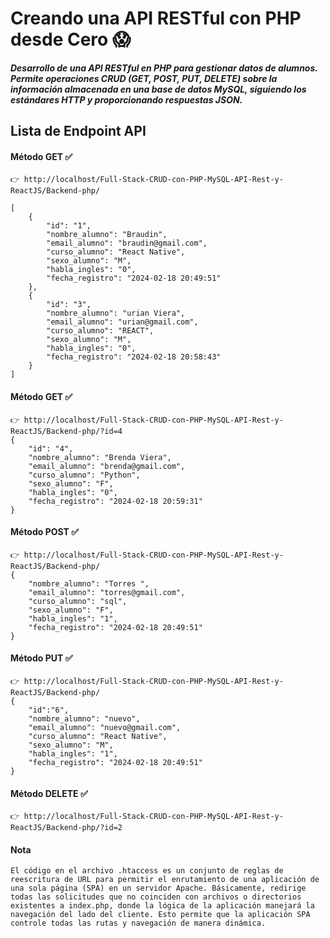 # Creando una API RESTful con PHP desde Cero 😱

##### Desarrollo de una API RESTful en PHP para gestionar datos de alumnos. Permite operaciones CRUD (GET, POST, PUT, DELETE) sobre la información almacenada en una base de datos MySQL, siguiendo los estándares HTTP y proporcionando respuestas JSON.

## Lista de Endpoint API

#### Método GET ✅

    👉 http://localhost/Full-Stack-CRUD-con-PHP-MySQL-API-Rest-y-ReactJS/Backend-php/

    [
        {
            "id": "1",
            "nombre_alumno": "Braudin",
            "email_alumno": "braudin@gmail.com",
            "curso_alumno": "React Native",
            "sexo_alumno": "M",
            "habla_ingles": "0",
            "fecha_registro": "2024-02-18 20:49:51"
        },
        {
            "id": "3",
            "nombre_alumno": "urian Viera",
            "email_alumno": "urian@gmail.com",
            "curso_alumno": "REACT",
            "sexo_alumno": "M",
            "habla_ingles": "0",
            "fecha_registro": "2024-02-18 20:58:43"
        }
    ]

#### Método GET ✅

    👉 http://localhost/Full-Stack-CRUD-con-PHP-MySQL-API-Rest-y-ReactJS/Backend-php/?id=4
    {
        "id": "4",
        "nombre_alumno": "Brenda Viera",
        "email_alumno": "brenda@gmail.com",
        "curso_alumno": "Python",
        "sexo_alumno": "F",
        "habla_ingles": "0",
        "fecha_registro": "2024-02-18 20:59:31"
    }

#### Método POST ✅

    👉 http://localhost/Full-Stack-CRUD-con-PHP-MySQL-API-Rest-y-ReactJS/Backend-php/
    {
        "nombre_alumno": "Torres ",
        "email_alumno": "torres@gmail.com",
        "curso_alumno": "sql",
        "sexo_alumno": "F",
        "habla_ingles": "1",
        "fecha_registro": "2024-02-18 20:49:51"
    }

#### Método PUT ✅

    👉 http://localhost/Full-Stack-CRUD-con-PHP-MySQL-API-Rest-y-ReactJS/Backend-php/
    {
        "id":"6",
        "nombre_alumno": "nuevo",
        "email_alumno": "nuevo@gmail.com",
        "curso_alumno": "React Native",
        "sexo_alumno": "M",
        "habla_ingles": "1",
        "fecha_registro": "2024-02-18 20:49:51"
    }

#### Método DELETE ✅

    👉 http://localhost/Full-Stack-CRUD-con-PHP-MySQL-API-Rest-y-ReactJS/Backend-php/?id=2

#### Nota

    El código en el archivo .htaccess es un conjunto de reglas de reescritura de URL para permitir el enrutamiento de una aplicación de una sola página (SPA) en un servidor Apache. Básicamente, redirige todas las solicitudes que no coinciden con archivos o directorios existentes a index.php, donde la lógica de la aplicación manejará la navegación del lado del cliente. Esto permite que la aplicación SPA controle todas las rutas y navegación de manera dinámica.

